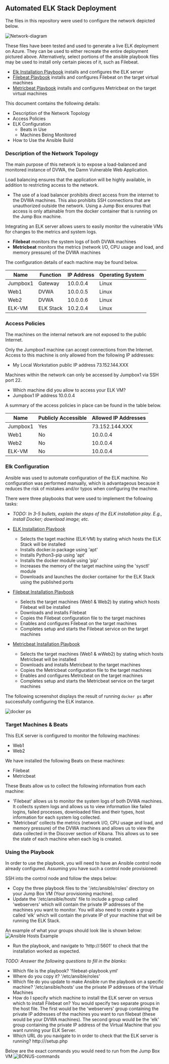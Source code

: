## Automated ELK Stack Deployment

The files in this repository were used to configure the network depicted below.

![Network-diagram](./Diagrams/ELK-Network-Topography.png)

These files have been tested and used to generate a live ELK deployment on Azure. They can be used to either recreate the entire deployment pictured above. Alternatively, select portions of the ansible playbook files may be used to install only certain pieces of it, such as Filebeat.

  - [Elk Installation Playbook](./Ansible/install-elk.yml) installs and configures the ELK server
  - [Filebeat Playbook](./Ansible/filebeat-playbook.yml) installs and configures Filebeat on the target virtual machines
  - [Metricbeat Playbook](./Ansible/metricbeat-playbook.yml) installs and configures Metricbeat on the target virtual machines

This document contains the following details:
- Description of the Network Topology
- Access Policies
- ELK Configuration
  - Beats in Use
  - Machines Being Monitored
- How to Use the Ansible Build


### Description of the Network Topology

The main purpose of this network is to expose a load-balanced and monitored instance of DVWA, the Damn Vulnerable Web Application.

Load balancing ensures that the application will be highly available, in addition to restricting access to the network.
- The use of a load balancer prohibits direct access from the internet to the DVWA machines. This also prohibits SSH connections that are unauthorized outside the network. Using a Jump Box ensures that access is only attainable from the docker container that is running on the Jump Box machine.

Integrating an ELK server allows users to easily monitor the vulnerable VMs for changes to the metrics and system logs.
- **Filebeat** monitors the system logs of both DVWA machines
- **Metricbeat** monitors the metrics (network I/O, CPU usage and load, and memory pressure) of the DVWA machines

The configuration details of each machine may be found below.

| Name     | Function | IP Address | Operating System |
|----------|----------|------------|------------------|
| Jumpbox1 | Gateway  | 10.0.0.4   | Linux            |
| Web1     | DVWA     | 10.0.0.5   | Linux            |
| Web2     | DVWA     | 10.0.0.6   | Linux            |
| ELK-VM   | ELK Stack| 10.2.0.4   | Linux            |

### Access Policies

The machines on the internal network are not exposed to the public Internet. 

Only the Jumpbox1 machine can accept connections from the Internet. Access to this machine is only allowed from the following IP addresses:
- My Local Workstation public IP address 73.152.144.XXX

Machines within the network can only be accessed by Jumpbox1 via SSH port 22.
- Which machine did you allow to access your ELK VM? 
- Jumpbox1 IP address 10.0.0.4 

A summary of the access policies in place can be found in the table below.

| Name     | Publicly Accessible | Allowed IP Addresses |
|----------|---------------------|----------------------|
| Jumpbox1 | Yes                 | 73.152.144.XXX       |
| Web1     | No                  | 10.0.0.4             |
| Web2     | No                  | 10.0.0.4             |
| ELK-VM   | No                  | 10.0.0.4             |

### Elk Configuration

Ansible was used to automate configuration of the ELK machine. No configuration was performed manually, which is advantageous because it reduces the risk of mistakes and/or typos when configuring the machine.

There were three playbooks that were used to implement the following tasks:
- _TODO: In 3-5 bullets, explain the steps of the ELK installation play. E.g., install Docker; download image; etc._
* [ELK Installation Playbook](./Ansible/install-elk.yml)
  * Selects the taget machine (ELK-VM) by stating which hosts the ELK Stack will be installed
  * Installs docker.io package using 'apt'
  * Installs Python3-pip using 'apt'
  * Installs the docker module using 'pip'
  * Increases the memory of the target machine using the 'sysctl' module
  * Downloads and launches the docker container for the ELK Stack using the published ports

* [Filebeat Installation Playbook](./Ansible/filebeat-playbook.yml)
  * Selects the target machines (Web1 & Web2) by stating which hosts Filebeat will be installed
  * Downloads and installs Filebeat 
  * Copies the Filebeat configuration file to the target machines
  * Enables and configures Filebeat on the target machines
  * Completes setup and starts the Filebeat service on the target machines 

* [Metricbeat Installation Playbook](./Ansible/metricbeat-playbook.yml)
  * Selects the target machines (Web1 & wWeb2) by stating which hosts Metricbeat will be installed
  * Downloads and installs Metricbeat to the target machines 
  * Copies the Metricbeat configuration file to the target machines
  * Enables and configures Metricbeat on the target machines
  * Completes setup and starts the Metricbeat service on the target machines 


The following screenshot displays the result of running `docker ps` after successfully configuring the ELK instance.

![docker ps](./Diagrams/Docker-ps.png)

### Target Machines & Beats
This ELK server is configured to monitor the following machines:
 * Web1
 * Web2

We have installed the following Beats on these machines:
 * Filebeat
 * Metricbeat

These Beats allow us to collect the following information from each machine:
 * 'Filebeat' allows us to monitor the system logs of both DVWA machines. It collects system logs and allows us to view information like failed logins, failed processes, downloaded files and their types, host information for each system log collected.
 * 'Metricbeat' collects the metrics (network I/O, CPU usage and load, and memory pressure) of the DVWA machines and allows us to view the data collected in the Discover section of Kibana. This allows us to see the state of each machine when each log is created.

### Using the Playbook
In order to use the playbook, you will need to have an Ansible control node already configured. Assuming you have such a control node provisioned: 

SSH into the control node and follow the steps below:
- Copy the three playbook files to the '/etc/ansible/roles' directory on your Jump Box VM (Your provisioning machine).
- Update the '/etc/ansible/hosts' file to include a group called 'webservers' which will contain the private IP addresses of the machines you want to monitor. You will also need to create a group called 'elk' which will contain the private IP of your machine that will be running the ELK Stack.

An example of what your groups should look like is shown below:
![Ansible Hosts Example](./Diagrams/Ansible-hosts-example.png)

- Run the playbook, and navigate to 'http://<PUBLIC ip OF ELK SERVER>:5601' to check that the installation worked as expected.

_TODO: Answer the following questions to fill in the blanks:_
- Which file is the playbook? 'filebeat-playbook.yml'
- Where do you copy it? '/etc/ansible/roles'
- Which file do you update to make Ansible run the playbook on a specific machine? '/etc/ansible/hosts' use the private IP addresses of the Virtual Machines
- How do I specify which machine to install the ELK server on versus which to install Filebeat on? You would specify two separate groups in the host file. The first would be the 'webservers' group containing the private IP addresses of the machines you want to run filebeat (these would be your DVWA machines). The second group would be the 'elk' group containing the private IP address of the Virtual Machine that you want running your ELK Server.
- Which URL do you navigate to in order to check that the ELK server is running? http://<PUBLIC IP OF ELK SERVER VM>/setup.php

Below are the exact commands you would need to run from the Jump Box VM
![BONUS-commands](./Diagrams/BONUS-commands.png)
